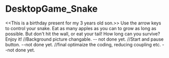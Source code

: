 # DesktopGame_Snake
<<This is a birthday present for my 3 years old son.>>
Use the arrow keys to control your snake. 
Eat as many apples as you can to grow as long as possible. But don't hit the wall, or eat your tail! 
How long can you survive? Enjoy it!
//Background picture changable. -- not done yet.
//Start and pause button.  --not done yet.
//final optimaize the coding, reducing coupling etc.  --not done yet.
